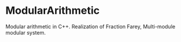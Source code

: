 # ModularArithmetic
Modular arithmetic in C++. 
Realization of Fraction Farey, Multi-module modular system.
